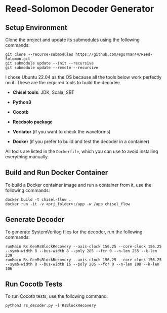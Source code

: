 # Reed-Solomon Decoder Generator

## Setup Environment

Clone the project and update its submodules using the following commands:
```
git clone --recurse-submodules https://github.com/egorman44/Reed-Solomon.git
git submodule update --init --recursive
git submodule update --remote --recursive
```

I chose Ubuntu 22.04 as the OS because all the tools below work perfectly on it.
These are the required tools to build the decoder:

- **Chisel tools**: JDK, Scala, SBT

- **Python3**

- **Cocotb**

- **Reedsolo package**

- **Verilator** (if you want to check the waveforms)

- **Docker** (if you prefer to build and test the decoder in a container)

All tools are listed in the `Dockerfile`, which you can use to avoid installing everything manually.

## Build and Run Docker Container

To build a Docker container image and run a container from it, use the following commands:

```
docker build -t chisel-flow .
docker run -it -v <prj_folder>:/app -w /app chisel_flow
```

## Generate Decoder

To generate SystemVerilog files for the decoder, run the following commands:

```
runMain Rs.GenRsBlockRecovery --axis-clock 156.25 --core-clock 156.25 --symb-width 8 --bus-width 8 --poly 285 --fcr 0 --n-len 255 --k-len 239
runMain Rs.GenRsBlockRecovery --axis-clock 156.25 --core-clock 156.25 --symb-width 8 --bus-width 16 --poly 285 --fcr 0 --n-len 108 --k-len 106
```

## Run Cocotb Tests

To run Cocotb tests, use the following command:

```
python3 rs_decoder.py -l RsBlockRecovery
```